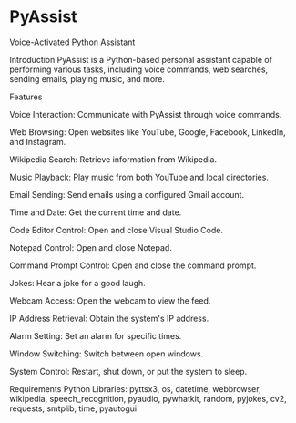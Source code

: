 # PyAssist
Voice-Activated Python Assistant

Introduction
PyAssist is a Python-based personal assistant capable of performing various tasks, including voice commands, web searches, sending emails, playing music, and more.


Features

Voice Interaction: Communicate with PyAssist through voice commands.

Web Browsing: Open websites like YouTube, Google, Facebook, LinkedIn, and Instagram.

Wikipedia Search: Retrieve information from Wikipedia.

Music Playback: Play music from both YouTube and local directories.

Email Sending: Send emails using a configured Gmail account.

Time and Date: Get the current time and date.

Code Editor Control: Open and close Visual Studio Code.

Notepad Control: Open and close Notepad.

Command Prompt Control: Open and close the command prompt.

Jokes: Hear a joke for a good laugh.

Webcam Access: Open the webcam to view the feed.

IP Address Retrieval: Obtain the system's IP address.

Alarm Setting: Set an alarm for specific times.

Window Switching: Switch between open windows.

System Control: Restart, shut down, or put the system to sleep.


Requirements
Python
Libraries: pyttsx3, os, datetime, webbrowser, wikipedia, speech_recognition, pyaudio, pywhatkit, random, pyjokes, cv2, requests, smtplib, time, pyautogui
